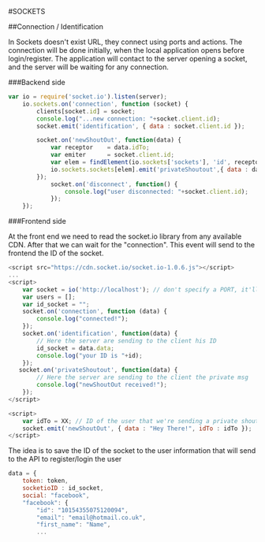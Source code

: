 #SOCKETS

##Connection / Identification

In Sockets doesn't exist URL, they connect using ports and actions. The connection will be done initially, when the local application opens before login/register. The application will contact to the server opening a socket, and the server will be waiting for any connection.

###Backend side

```javascript
var io = require('socket.io').listen(server);
    io.sockets.on('connection', function (socket) {
		clients[socket.id] = socket;
		console.log("...new connection: "+socket.client.id);
		socket.emit('identification', { data : socket.client.id });

		socket.on('newShoutOut', function(data) {
			var receptor    = data.idTo;
			var emiter      = socket.client.id;
			var elem = findElement(io.sockets['sockets'], 'id', receptor);
			io.sockets.sockets[elem].emit('privateShoutout',{ data : data.data, from : emiter });
		});
			socket.on('disconnect', function() {
				console.log("user disconnected: "+socket.client.id);
			});
    });
```

###Frontend side

At the front end we need to read the socket.io library from any available CDN. After that we can wait for the "connection". This event will send to the frontend the ID of the socket. 

```javascript
<script src="https://cdn.socket.io/socket.io-1.0.6.js"></script>
...
<script>
	var socket = io('http://localhost'); // don't specify a PORT, it'll be automatic
	var users = [];
	var id_socket = "";
	socket.on('connection', function (data) {
		console.log("connected!");
	});
	socket.on('identification', function(data) {
		// Here the server are sending to the client his ID
		id_socket = data.data;
		console.log("your ID is "+id);
	});
   socket.on('privateShoutout', function(data) {
		// Here the server are sending to the client the private msg
		console.log("newShoutOut received!");
	});
</script>

<script>
	var idTo = XX; // ID of the user that we're sending a private shout out
	socket.emit('newShoutOut', { data : "Hey There!", idTo : idTo });
</script>
```

The idea is to save the ID of the socket to the user information that will send to the API to register/login the user

```javascript
data = {
    token: token,
    socketioID : id_socket,
    social: "facebook",
    "facebook": {
        "id": "10154355075120094",
        "email": "email@hotmail.co.uk",
        "first_name": "Name",
        ...
```
